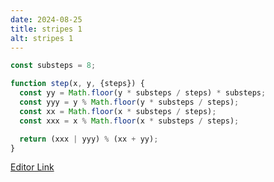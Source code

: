 ```yaml
---
date: 2024-08-25
title: stripes 1
alt: stripes 1
---
```

```js
const substeps = 8;

function step(x, y, {steps}) {
  const yy = Math.floor(y * substeps / steps) * substeps;
  const yyy = y % Math.floor(y * substeps / steps);
  const xx = Math.floor(x * substeps / steps);
  const xxx = x % Math.floor(x * substeps / steps);

  return (xxx | yyy) % (xx + yy);
}
```

[Editor Link](https://causti.co/graph/editor/#code=MYewdgzgLgBBCuAjaBTADhGBeGAOA3AFCEBm8YwUAluHFOgBQAeANDAJ5sDeqGAvgEoYXQjBihIsdu2wwAsgEMoACwB0JADYgQAJwYyAVHCS9MAejroIQowmT0MRMROgdpsmQFJ5StZu16hsb2VjAWpgJO4uCuTEyyiirqWrrMMLYmDuaWGJGi0ZIwcfE48d6Jfil68RkhGGE51kT5OihQ8DpgMMxxMAA+buxC3j0wANRueXxAA)